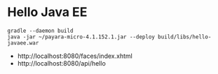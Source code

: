 # Hello Java EE

```
gradle --daemon build
java -jar ~/payara-micro-4.1.152.1.jar --deploy build/libs/hello-javaee.war
```

* http://localhost:8080/faces/index.xhtml
* http://localhost:8080/api/hello

